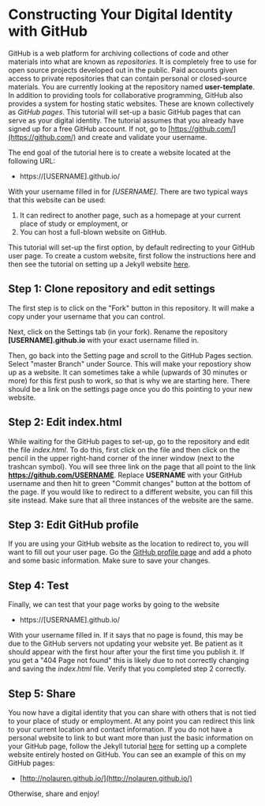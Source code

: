 # Constructing Your Digital Identity with GitHub

GitHub is a web platform for archiving collections of code and
other materials into what are known as *repositories*. It is 
completely free to use for open source projects developed out
in the public. Paid accounts given access to private repositories
that can contain personal or closed-source materials. You are
currently looking at the repository named **user-template**. In
addition to providing tools for collaborative programming, GitHub
also provides a system for hosting static websites. These are known
collectively as *GitHub pages*. This tutorial will set-up a basic
GitHub pages that can serve as your digital identity. The tutorial
assumes that you already have signed up for a free GitHub account.
If not, go to [https://github.com/](https://github.com/) and create
and validate your username.

The end goal of the tutorial here is to create a website located 
at the following URL:

- https://[USERNAME].github.io/

With your username filled in for *[USERNAME]*. There are two typical
ways that this website can be used:

1. It can redirect to another page, such as a homepage at your
current place of study or employment, or
2. You can host a full-blown website on GitHub.

This tutorial will set-up the first option, by default redirecting to
your GitHub user page. To create a custom website, first follow the
instructions here and then see the tutorial on setting up a 
Jekyll website [here](https://help.github.com/articles/using-jekyll-as-a-static-site-generator-with-github-pages/).

## Step 1: Clone repository and edit settings

The first step is to click on the "Fork" button in this repository. It
will make a copy under your username that you can control.

Next, click on the Settings tab (in your fork). Rename the repository
**[USERNAME].github.io** with your exact username filled in.

Then, go back into the Setting page and scroll to the GitHub Pages
section. Select "master Branch" under Source. This will make your repostiory
show up as a website. It can sometimes take a while (upwards of 30 minutes or
more) for this first push to work, so that is why we are starting here.
There should be a link on the settings page once you do this pointing to your
new website.

## Step 2: Edit index.html

While waiting for the GitHub pages to set-up, go to the repository and edit
the file *index.html*. To do this, first click on the file and then click
on the pencil in the upper right-hand corner of the inner window (next to the
trashcan symbol). You will see three link on the page that all point to
the link **https://github.com/USERNAME**. Replace **USERNAME** with your 
GitHub username and then hit to green "Commit changes" button at the bottom
of the page. If you would like to redirect to a different website, you can
fill this site instead. Make sure that all three instances of the website
are the same.

## Step 3: Edit GitHub profile

If you are using your GitHub website as the location to redirect to, you
will want to fill out your user page. Go the [GitHub profile page](https://github.com/settings/profile)
and add a photo and some basic information. Make sure to save your changes.

## Step 4: Test

Finally, we can test that your page works by going to the website

- https://[USERNAME].github.io/

With your username filled in. If it says that no page is found, this may
be due to the GitHub servers not updating your website yet. Be patient as
it should appear with the first hour after your the first time you publish
it. If you get a "404 Page not found" this is likely due to not correctly
changing and saving the *index.html* file. Verify that you completed step
2 correctly. 

## Step 5: Share

You now have a digital identity that you can share with others that is
not tied to your place of study or employment. At any point you can 
redirect this link to your current location and contact information. If
you do not have a personal website to link to but want more than just
the basic information on your GitHub page, follow the Jekyll tutorial
[here](https://help.github.com/articles/using-jekyll-as-a-static-site-generator-with-github-pages/)
for setting up a complete website entirely hosted on GitHub. You can
see an example of this on my GitHub pages:

- [http://nolauren.github.io/](http://nolauren.github.io/)

Otherwise, share and enjoy!
